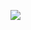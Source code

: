 <a href="../sculptures.html"><img src="http://firedpot.com/images/sculptures/20110518-g6hrs5js91kbkbg553yf2qb9mq.jpg" /></a>
